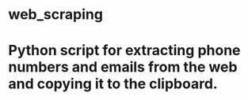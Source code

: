 # web_scraping
# Python script for extracting phone numbers and emails from the web and copying it to the clipboard.
